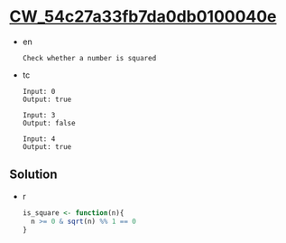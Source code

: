 # [CW_54c27a33fb7da0db0100040e](https://www.codewars.com/kata/54c27a33fb7da0db0100040e)

* en

  ```en
  Check whether a number is squared
  ```

* tc

  ```tc
  Input: 0
  Output: true

  Input: 3
  Output: false

  Input: 4
  Output: true
  ```

## Solution

* r

  ```r
  is_square <- function(n){
    n >= 0 & sqrt(n) %% 1 == 0
  }
  ```
